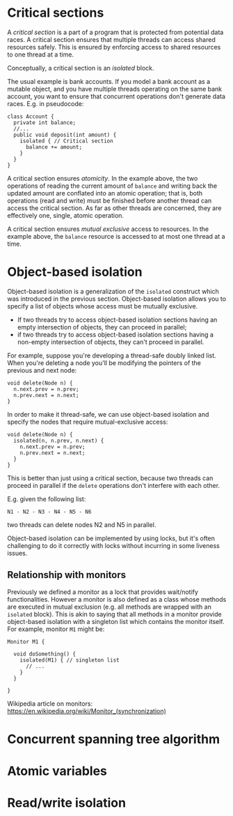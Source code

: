# Critical sections

A *critical section* is a part of a program that is protected from potential data races. A critical section ensures that multiple threads can access shared resources safely. This is ensured by enforcing access to shared resources to one thread at a time.

Conceptually, a critical section is an *isolated* block.

The usual example is bank accounts. If you model a bank account as a mutable object, and you have multiple threads operating on the same bank account, you want to ensure that concurrent operations don't generate data races. E.g. in pseudocode:

```
class Account {
  private int balance;
  //...
  public void deposit(int amount) {
    isolated { // Critical section
      balance += amount;
    }
  }
}
```

A critical section ensures *atomicity*. In the example above, the two operations of reading the current amount of `balance` and writing back the updated amount are conflated into an atomic operation; that is, both operations (read and write) must be finished before another thread can access the critical section. As far as other threads are concerned, they are effectively one, single, atomic operation.

A critical section ensures *mutual exclusive* access to resources. In the example above, the `balance` resource is accessed to at most one thread at a time.

# Object-based isolation

Object-based isolation is a generalization of the `isolated` construct which was introduced in the previous section. Object-based isolation allows you to specify a list of objects whose access must be mutually exclusive.

- If two threads try to access object-based isolation sections having an empty intersection of objects, they can proceed in parallel;
- if two threads try to access object-based isolation sections having a non-empty intersection of objects, they can't proceed in parallel.

For example, suppose you're developing a thread-safe doubly linked list. When you're deleting a node you'll be modifying the pointers of the previous and next node:

```
void delete(Node n) {
  n.next.prev = n.prev;
  n.prev.next = n.next;
}
```

In order to make it thread-safe, we can use object-based isolation and specify the nodes that require mutual-exclusive access:

```
void delete(Node n) {
  isolated(n, n.prev, n.next) {
    n.next.prev = n.prev;
    n.prev.next = n.next;
  }
}
```

This is better than just using a critical section, because two threads can proceed in parallel if the `delete` operations don't interfere with each other.

E.g. given the following list:

```
N1 - N2 - N3 - N4 - N5 - N6
```

two threads can delete nodes N2 and N5 in parallel.

Object-based isolation can be implemented by using locks, but it's often challenging to do it correctly with locks without incurring in some liveness issues.

## Relationship with monitors

Previously we defined a monitor as a lock that provides wait/notify functionalities. However a monitor is also defined as a class whose methods are executed in mutual exclusion (e.g. all methods are wrapped with an `isolated` block). This is akin to saying that all methods in a monitor provide object-based isolation with a singleton list which contains the monitor itself. For example, monitor `M1` might be:

```
Monitor M1 {

  void doSomething() {
    isolated(M1) { // singleton list
      // ...
    }
  }

}
```

Wikipedia article on monitors: https://en.wikipedia.org/wiki/Monitor_(synchronization)

# Concurrent spanning tree algorithm

# Atomic variables

# Read/write isolation
